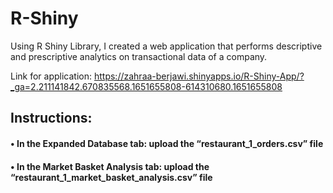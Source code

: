 # R-Shiny
Using R Shiny Library, I created a web application that performs descriptive and prescriptive analytics on transactional data of a company.

Link for application: https://zahraa-berjawi.shinyapps.io/R-Shiny-App/?_ga=2.211141842.670835568.1651655808-614310680.1651655808


## Instructions:
#### •	In the Expanded Database tab: upload the “restaurant_1_orders.csv” file
#### •	In the Market Basket Analysis tab: upload the “restaurant_1_market_basket_analysis.csv” file

